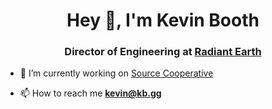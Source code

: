 <h1 align="center">Hey 👋, I'm Kevin Booth</h1>
<h3 align="center">Director of Engineering at <a href="https://github.com/radiantearth">Radiant Earth</a></h3>

- 🔭 I’m currently working on [Source Cooperative](https://source.coop)

- 📫 How to reach me **kevin@kb.gg**

<p align="left">
</p>
